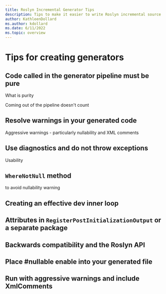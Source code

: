 ```yaml
---
title: Roslyn Incremental Generator Tips
description: Tips to make it easier to write Roslyn incremental source generators.
author: KathleenDollard
ms.author: kdollard
ms.date: 6/11/2022 
ms.topic: overview
---
```

# Tips for creating generators

## Code called in the generator pipeline must be pure

What is purity

Coming out of the pipeline doesn't count

## Resolve warnings in your generated code

Aggressive warnings - particularly nullability and XML comments

## Use diagnostics and do not throw exceptions

Usability

## `WhereNotNull` method

to avoid nullability warning

## Creating an effective dev inner loop

## Attributes in `RegisterPostInitializationOutput` or a separate package

## Backwards compatibility and the Roslyn API

## Place #nullable enable into your generated file

## Run with aggressive warnings and include XmlComments